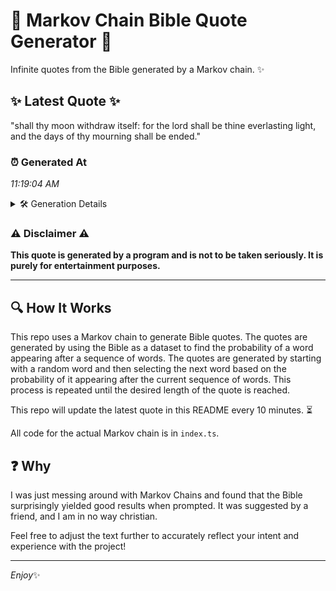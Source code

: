 # 📖 Markov Chain Bible Quote Generator 📖

Infinite quotes from the Bible generated by a Markov chain. ✨

## ✨ Latest Quote ✨
"shall thy moon withdraw itself: for the lord shall be thine everlasting light, and the days of thy mourning shall be ended."

### ⏰ Generated At
*11:19:04 AM*

<details>
    <summary>🛠️ Generation Details</summary>
    <p>
        <strong>🌱 Seed:</strong> shall<br>
        <strong>🔄 Iterations:</strong> 21<br>
        <strong>📜 Context History:</strong><br>[ shall ]: thy<br>[ shall, thy ]: moon<br>[ shall, thy, moon ]: withdraw<br>[ shall, thy, moon, withdraw ]: itself:<br>[ shall, thy, moon, withdraw, itself: ]: for<br>[ shall, thy, moon, withdraw, itself:, for ]: the<br>[ thy, moon, withdraw, itself:, for, the ]: lord<br>[ moon, withdraw, itself:, for, the, lord ]: shall<br>[ withdraw, itself:, for, the, lord, shall ]: be<br>[ itself:, for, the, lord, shall, be ]: thine<br>[ for, the, lord, shall, be, thine ]: everlasting<br>[ the, lord, shall, be, thine, everlasting ]: light,<br>[ lord, shall, be, thine, everlasting, light, ]: and<br>[ shall, be, thine, everlasting, light,, and ]: the<br>[ be, thine, everlasting, light,, and, the ]: days<br>[ thine, everlasting, light,, and, the, days ]: of<br>[ everlasting, light,, and, the, days, of ]: thy<br>[ light,, and, the, days, of, thy ]: mourning<br>[ and, the, days, of, thy, mourning ]: shall<br>[ the, days, of, thy, mourning, shall ]: be<br>[ days, of, thy, mourning, shall, be ]: ended.<br>
    </p>
</details>

### ⚠️ Disclaimer ⚠️
**This quote is generated by a program and is not to be taken seriously. It is purely for entertainment purposes.**

---

## 🔍 How It Works

This repo uses a Markov chain to generate Bible quotes. The quotes are generated by using the Bible as a dataset to find the probability of a word appearing after a sequence of words. The quotes are generated by starting with a random word and then selecting the next word based on the probability of it appearing after the current sequence of words. This process is repeated until the desired length of the quote is reached.

This repo will update the latest quote in this README every 10 minutes. ⏳

All code for the actual Markov chain is in `index.ts`.

## ❓ Why

I was just messing around with Markov Chains and found that the Bible surprisingly yielded good results when prompted. 
It was suggested by a friend, and I am in no way christian.

Feel free to adjust the text further to accurately reflect your intent and experience with the project!

---

*Enjoy*✨
